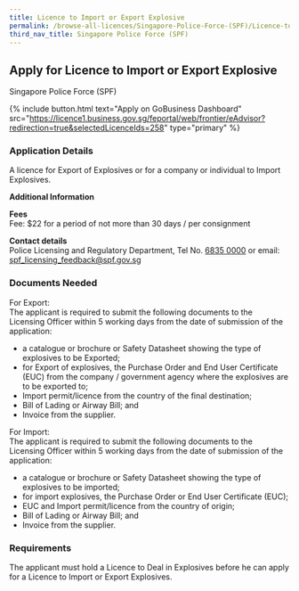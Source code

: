 ```yaml
---
title: Licence to Import or Export Explosive
permalink: /browse-all-licences/Singapore-Police-Force-(SPF)/Licence-to-Import-or-Export-Explosive
third_nav_title: Singapore Police Force (SPF)
---
```


## Apply for Licence to Import or Export Explosive

Singapore Police Force (SPF)

{% include button.html text="Apply on GoBusiness Dashboard" src="https://licence1.business.gov.sg/feportal/web/frontier/eAdvisor?redirection=true&selectedLicenceIds=258" type="primary" %}

### Application Details

<p>A licence for Export of Explosives or for a company or individual to Import Explosives.</p>

**Additional Information**

<p><strong>Fees</strong><br> Fee: $22 for a period of not more than 30 days / per consignment</p> <p><strong>Contact details</strong><br>Police Licensing and Regulatory Department, Tel No. <a href="tel:6835 0000">6835 0000</a> or email: <a href="mailto:spf_licensing_feedback@spf.gov.sg">spf_licensing_feedback@spf.gov.sg</a></p>


### Documents Needed

<p>For Export:<br />The applicant is required to submit the following documents to the Licensing Officer within 5 working days from the date of submission of the application:</p>
<ul>
<li>a catalogue or brochure or Safety Datasheet showing the type of explosives to be Exported;</li>
<li>for Export of explosives, the Purchase Order and End User Certificate (EUC) from the company / government agency where the explosives are to be exported to;</li>
<li>Import permit/licence from the country of the final destination;</li>
<li>Bill of Lading or Airway Bill; and</li>
<li>Invoice from the supplier.</li>
</ul>

<p>For Import:<br />The applicant is required to submit the following documents to the Licensing Officer within 5 working days from the date of submission of the application:</p>
<ul>
<li>a catalogue or brochure or Safety Datasheet showing the type of explosives to be imported;</li>
<li>for import explosives, the Purchase Order or End User Certificate (EUC);</li>
<li>EUC and Import permit/licence from the country of origin;</li>
<li>Bill of Lading or Airway Bill; and</li>
<li>Invoice from the supplier.</li>
</ul>

### Requirements

<p>The applicant must hold a Licence to Deal in Explosives before he can apply for a Licence to Import or Export Explosives.</p>

